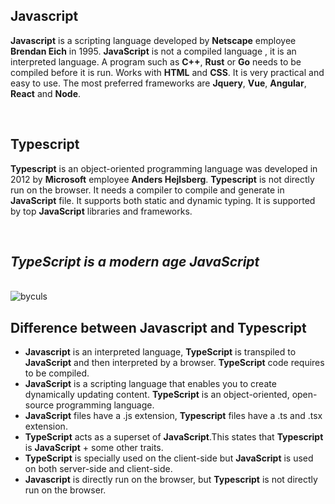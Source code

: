 ## Javascript


**Javascript** is a scripting language developed by **Netscape** employee **Brendan Eich** in 1995. **JavaScript** is not a compiled language , it is an interpreted language. A program such as **C++**, **Rust** or **Go** needs to be compiled before it is run. Works with **HTML** and **CSS**. It is very practical and easy to use. The most preferred frameworks are **Jquery**, **Vue**, **Angular**, **React** and **Node**.


<br>

## Typescript


**Typescript** is an object-oriented programming language was developed in 2012 by **Microsoft** employee **Anders Hejlsberg**. **Typescript** is not directly run on the browser. It needs a compiler to compile and generate in **JavaScript** file. It supports both static and dynamic typing. It is supported by top **JavaScript** libraries and frameworks.

<br>

<h2><i>TypeScript is a modern age JavaScript</i></h2>

<br>

<img align="center" src="https://miro.medium.com/max/700/0*GtZa5da9u3uKsZ1m.png" alt="byculs"  />

<br>

## Difference between Javascript and Typescript

* **Javascript** is an interpreted language, **TypeScript** is transpiled to **JavaScript** and then interpreted by a browser. **TypeScript** code requires to be compiled.
* **JavaScript** is a scripting language that enables you to create dynamically updating content. **TypeScript** is an object-oriented, open-source programming language.
* **JavaScript** files have a .js extension, **Typescript** files have a .ts and .tsx extension.
* **TypeScript** acts as a superset of **JavaScript**.This states that **Typescript** is **JavaScript** + some other traits.
* **TypeScript** is specially used on the client-side but **JavaScript** is used on both server-side and client-side.
* **Javascript** is directly run on the browser, but **Typescript** is not directly run on the browser.
